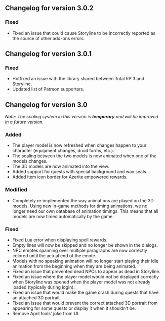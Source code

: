 ## Changelog for version 3.0.2

### Fixed

- Fixed an issue that could cause Storyline to be incorrectly reported as the source of other add-ons errors.

## Changelog for version 3.0.1

### Fixed

- Hotfixed an issue with the library shared between Total RP 3 and Storyline.
- Updated list of Patreon supporters.

## Changelog for version 3.0

_Note: The scaling system in this version is **temporary** and will be improved in a future version._

### Added

- The player model is now refreshed when changes happen to your character (equipment changes, druid forms, etc.).
- The scaling between the two models is now animated when one of the models changes.
- The 3D models are now animated into the view.
- Added support for quests with special background and wax seals.
- Added item icon border for Azerite empowered rewards.

### Modified

- Completely re-implemented the way animations are played on the 3D models. Using new in-game methods for timing animations, we no longer need our own database of animation timings. This means that all models are now timed automatically by the game.

### Fixed

- Fixed Lua error when displaying spell rewards.
- Empty lines will now be skipped and no longer be shown in the dialogs.
- NPC emotes spanning over multiple paragraphs are now correctly colored until the actual end of the emote.
- Models with no speaking animation will no longer start playing their idle animation from the beginning when they are being animated.
- Fixed an issue that prevented dead NPCs to appear as dead in Storyline.
- Fixed an issue where the player model would not be displayed correctly when Storyline was opened when the player model was not already loaded (typically during login).
- Fixed an issue that would make the game crash during quests that have an attached 3D portrait.
- Fixed an issue that would prevent the correct attached 3D portrait from appearing for some quests or display it when it shouldn't be.
- Remove April fools' joke from UI.
